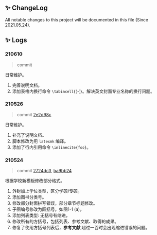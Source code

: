 ## ✨ ChangeLog
All notable changes to this project will be documented in this file (Since 2021.05.24).

<!-- The format is based on Keep a [Changelog](https://keepachangelog.com/en/1.0.0/). -->

## ✨ Logs
### 210610
> commit
[]()

日常维护。
1. 完善说明文档。
1. 添加表格内换行命令 `\tabincell{}{}`。解决英文封面专业名称的换行问题。

### 210526
> commit
[2e2d98c](
https://github.com/lazyshawn/hitszthesis/commit/2e2d98c44593a708cafe084d5b48034308130d7b)

日常维护。
1. 补充了说明文档。
1. 脚本修改为用 `latexmk` 编译。
1. 添加了行内引用命令 `\inlinecite{foo}`。


### 210524
> commit
[2724dc3](
https://github.com/lazyshawn/hitszthesis/commit/2724dc38a52d08d6004452fb89a725092436e15a),
[ba9bb24](
https://github.com/lazyshawn/hitszthesis/commit/ba9bb24fbc0630abaca8881610b13853ecd3fba0)

根据学校新模板修改部分格式。
1. 外封加上学位类型，区分学硕/专硕。
1. 添加图书分类号。
1. 修改部分封面拼写错误，部分章节标题修改。
1. 子图编号修改为圆括号，如图1-1 (a)。
1. 添加列表类型: 无括号有缩进。
1. 修改所有的方括号，包括列表、参考文献、取得的成果。
1. 修复了使用方括号列表后，**参考文献** 超过一百时会出现缩进错误的问题。

